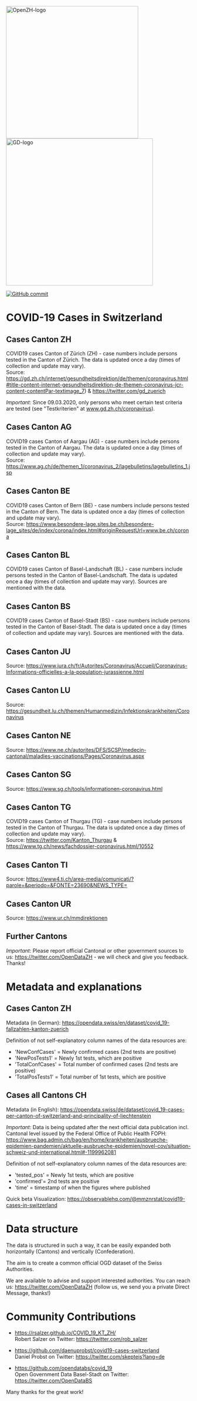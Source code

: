 <img src="https://github.com/openZH/covid_19/blob/master/statistisches_amt_kt_zh.png" alt="OpenZH-logo" width="360"/>
<img src="https://github.com/openZH/covid_19/blob/master/gd.png" alt="GD-logo" width="400"/> 

[![GitHub commit](https://img.shields.io/github/last-commit/openZH/covid_19)](https://github.com/openZH/covid_19/commits/master)


# COVID-19 Cases in Switzerland
## Cases Canton ZH
COVID19 cases Canton of Zürich (ZH) - case numbers include persons tested in the Canton of Zürich. The data is updated once a day (times of collection and update may vary). 
<br>Source: https://gd.zh.ch/internet/gesundheitsdirektion/de/themen/coronavirus.html#title-content-internet-gesundheitsdirektion-de-themen-coronavirus-jcr-content-contentPar-textimage_7) & https://twitter.com/gd_zuerich

*Important:* Since 09.03.2020, only persons who meet certain test criteria are tested (see "Testkriterien" at www.gd.zh.ch/coronavirus).

## Cases Canton AG
COVID19 cases Canton of Aargau (AG) - case numbers include persons tested in the Canton of Aargau. The data is updated once a day (times of collection and update may vary). 
<br>Source: https://www.ag.ch/de/themen_1/coronavirus_2/lagebulletins/lagebulletins_1.jsp

## Cases Canton BE
COVID19 cases Canton of Bern (BE) - case numbers include persons tested in the Canton of Bern. The data is updated once a day (times of collection and update may vary). 
<br>Source: https://www.besondere-lage.sites.be.ch/besondere-lage_sites/de/index/corona/index.html#originRequestUrl=www.be.ch/corona

## Cases Canton BL
COVID19 cases Canton of Basel-Landschaft (BL) - case numbers include persons tested in the Canton of Basel-Landschaft. The data is updated once a day (times of collection and update may vary). Sources are mentioned with the data.

## Cases Canton BS
COVID19 cases Canton of Basel-Stadt (BS) - case numbers include persons tested in the Canton of Basel-Stadt. The data is updated once a day (times of collection and update may vary). Sources are mentioned with the data.

## Cases Canton JU
Source: https://www.jura.ch/fr/Autorites/Coronavirus/Accueil/Coronavirus-Informations-officielles-a-la-population-jurassienne.html

## Cases Canton LU
Source: https://gesundheit.lu.ch/themen/Humanmedizin/Infektionskrankheiten/Coronavirus

## Cases Canton NE
Source: https://www.ne.ch/autorites/DFS/SCSP/medecin-cantonal/maladies-vaccinations/Pages/Coronavirus.aspx

## Cases Canton SG
Source: https://www.sg.ch/tools/informationen-coronavirus.html

## Cases Canton TG
COVID19 cases Canton of Thurgau (TG) - case numbers include persons tested in the Canton of Thurgau. The data is updated once a day (times of collection and update may vary). 
<br>Source: https://twitter.com/Kanton_Thurgau & https://www.tg.ch/news/fachdossier-coronavirus.html/10552

## Cases Canton TI
Source: https://www4.ti.ch/area-media/comunicati/?parole=&periodo=&FONTE=23690&NEWS_TYPE=

## Cases Canton UR
Source: https://www.ur.ch/mmdirektionen

## Further Cantons

*Important:* Please report official Cantonal or other government sources to us: https://twitter.com/OpenDataZH - we will check and give you feedback. Thanks!

# Metadata and explanations
## Cases Canton ZH 
Metadata (in German): https://opendata.swiss/en/dataset/covid_19-fallzahlen-kanton-zuerich

Definition of not self-explanatory column names of the data resources are:
- 'NewConfCases' = Newly confirmed cases (2nd tests are positive)
- 'NewPosTests1' = Newly 1st tests, which are positive
- 'TotalConfCases' = Total number of confirmed cases (2nd tests are positive)
- 'TotalPosTests1' = Total number of 1st tests, which are positive

## Cases all Cantons CH
Metadata (in English): https://opendata.swiss/de/dataset/covid_19-cases-per-canton-of-switzerland-and-principality-of-liechtenstein

*Important:* Data is being updated after the next official data publication incl. Cantonal level issued by the Federal Office of Public Health FOPH: https://www.bag.admin.ch/bag/en/home/krankheiten/ausbrueche-epidemien-pandemien/aktuelle-ausbrueche-epidemien/novel-cov/situation-schweiz-und-international.html#-1199962081

Definition of not self-explanatory column names of the data resources are:
- 'tested_pos' = Newly 1st tests, which are positive
- 'confirmed'= 2nd tests are positive
- 'time' = timestamp of when the figures where published

Quick beta Visualization: https://observablehq.com/@mmznrstat/covid19-cases-in-switzerland

# Data structure
The data is structured in such a way, it can be easily expanded both horizontally (Cantons) and vertically (Confederation).

The aim is to create a common official OGD dataset of the Swiss Authorities.

We are available to advise and support interested authorities. You can reach us: https://twitter.com/OpenDataZH (follow us, we send you a private Direct Message, thanks!)

# Community Contributions
- https://rsalzer.github.io/COVID_19_KT_ZH/ <br>Robert Salzer on Twitter: https://twitter.com/rob_salzer
 
- https://github.com/daenuprobst/covid19-cases-switzerland <br>Daniel Probst on Twitter: https://twitter.com/skepteis?lang=de

- https://github.com/opendatabs/covid_19 <br>Open Government Data Basel-Stadt on Twitter: https://twitter.com/OpenDataBS

Many thanks for the great work!
